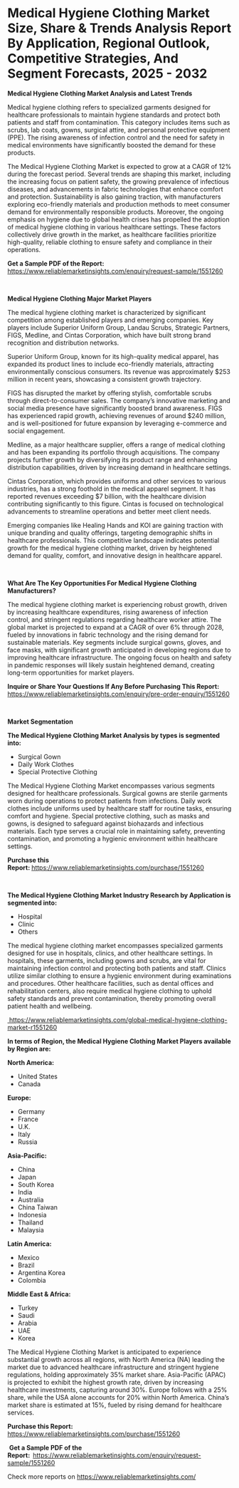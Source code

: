 <p><h1>Medical Hygiene Clothing Market Size, Share & Trends Analysis Report By Application, Regional Outlook, Competitive Strategies, And Segment Forecasts, 2025 - 2032</h1></p><p><strong>Medical Hygiene Clothing Market Analysis and Latest Trends</strong></p>
<p><p>Medical hygiene clothing refers to specialized garments designed for healthcare professionals to maintain hygiene standards and protect both patients and staff from contamination. This category includes items such as scrubs, lab coats, gowns, surgical attire, and personal protective equipment (PPE). The rising awareness of infection control and the need for safety in medical environments have significantly boosted the demand for these products.</p><p>The Medical Hygiene Clothing Market is expected to grow at a CAGR of 12% during the forecast period. Several trends are shaping this market, including the increasing focus on patient safety, the growing prevalence of infectious diseases, and advancements in fabric technologies that enhance comfort and protection. Sustainability is also gaining traction, with manufacturers exploring eco-friendly materials and production methods to meet consumer demand for environmentally responsible products. Moreover, the ongoing emphasis on hygiene due to global health crises has propelled the adoption of medical hygiene clothing in various healthcare settings. These factors collectively drive growth in the market, as healthcare facilities prioritize high-quality, reliable clothing to ensure safety and compliance in their operations.</p></p>
<p><strong>Get a Sample PDF of the Report:&nbsp;</strong> <a href="https://www.reliablemarketinsights.com/enquiry/request-sample/1551260?utm_campaign=3010&utm_medium=2&utm_source=Github&utm_content=ia&utm_term=04032025&utm_id=medical-hygiene-clothing">https://www.reliablemarketinsights.com/enquiry/request-sample/1551260</a></p>
<p>&nbsp;</p>
<p><strong>Medical Hygiene Clothing Major Market Players</strong></p>
<p><p>The medical hygiene clothing market is characterized by significant competition among established players and emerging companies. Key players include Superior Uniform Group, Landau Scrubs, Strategic Partners, FIGS, Medline, and Cintas Corporation, which have built strong brand recognition and distribution networks.</p><p>Superior Uniform Group, known for its high-quality medical apparel, has expanded its product lines to include eco-friendly materials, attracting environmentally conscious consumers. Its revenue was approximately $253 million in recent years, showcasing a consistent growth trajectory.</p><p>FIGS has disrupted the market by offering stylish, comfortable scrubs through direct-to-consumer sales. The company’s innovative marketing and social media presence have significantly boosted brand awareness. FIGS has experienced rapid growth, achieving revenues of around $240 million, and is well-positioned for future expansion by leveraging e-commerce and social engagement.</p><p>Medline, as a major healthcare supplier, offers a range of medical clothing and has been expanding its portfolio through acquisitions. The company projects further growth by diversifying its product range and enhancing distribution capabilities, driven by increasing demand in healthcare settings.</p><p>Cintas Corporation, which provides uniforms and other services to various industries, has a strong foothold in the medical apparel segment. It has reported revenues exceeding $7 billion, with the healthcare division contributing significantly to this figure. Cintas is focused on technological advancements to streamline operations and better meet client needs.</p><p>Emerging companies like Healing Hands and KOI are gaining traction with unique branding and quality offerings, targeting demographic shifts in healthcare professionals. This competitive landscape indicates potential growth for the medical hygiene clothing market, driven by heightened demand for quality, comfort, and innovative design in healthcare apparel.</p></p>
<p>&nbsp;</p>
<p><strong>What Are The Key Opportunities For Medical Hygiene Clothing Manufacturers?</strong></p>
<p><p>The medical hygiene clothing market is experiencing robust growth, driven by increasing healthcare expenditures, rising awareness of infection control, and stringent regulations regarding healthcare worker attire. The global market is projected to expand at a CAGR of over 6% through 2028, fueled by innovations in fabric technology and the rising demand for sustainable materials. Key segments include surgical gowns, gloves, and face masks, with significant growth anticipated in developing regions due to improving healthcare infrastructure. The ongoing focus on health and safety in pandemic responses will likely sustain heightened demand, creating long-term opportunities for market players.</p></p>
<p><strong>Inquire or Share Your Questions If Any Before Purchasing This Report:</strong> <a href="https://www.reliablemarketinsights.com/enquiry/pre-order-enquiry/1551260?utm_campaign=3010&utm_medium=2&utm_source=Github&utm_content=ia&utm_term=04032025&utm_id=medical-hygiene-clothing">https://www.reliablemarketinsights.com/enquiry/pre-order-enquiry/1551260</a></p>
<p>&nbsp;</p>
<p><strong>Market Segmentation</strong></p>
<p><strong>The Medical Hygiene Clothing Market Analysis by types is segmented into:</strong></p>
<p><ul><li>Surgical Gown</li><li>Daily Work Clothes</li><li>Special Protective Clothing</li></ul></p>
<p><p>The Medical Hygiene Clothing Market encompasses various segments designed for healthcare professionals. Surgical gowns are sterile garments worn during operations to protect patients from infections. Daily work clothes include uniforms used by healthcare staff for routine tasks, ensuring comfort and hygiene. Special protective clothing, such as masks and gowns, is designed to safeguard against biohazards and infectious materials. Each type serves a crucial role in maintaining safety, preventing contamination, and promoting a hygienic environment within healthcare settings.</p></p>
<p><strong>Purchase this Report:&nbsp;</strong><a href="https://www.reliablemarketinsights.com/purchase/1551260?utm_campaign=3010&utm_medium=2&utm_source=Github&utm_content=ia&utm_term=04032025&utm_id=medical-hygiene-clothing">https://www.reliablemarketinsights.com/purchase/1551260</a></p>
<p>&nbsp;</p>
<p><strong>The Medical Hygiene Clothing Market Industry Research by Application is segmented into:</strong></p>
<p><ul><li>Hospital</li><li>Clinic</li><li>Others</li></ul></p>
<p><p>The medical hygiene clothing market encompasses specialized garments designed for use in hospitals, clinics, and other healthcare settings. In hospitals, these garments, including gowns and scrubs, are vital for maintaining infection control and protecting both patients and staff. Clinics utilize similar clothing to ensure a hygienic environment during examinations and procedures. Other healthcare facilities, such as dental offices and rehabilitation centers, also require medical hygiene clothing to uphold safety standards and prevent contamination, thereby promoting overall patient health and wellbeing.</p></p>
<p><a href="https://www.reliablemarketinsights.com/global-medical-hygiene-clothing-market-r1551260?utm_campaign=3010&utm_medium=2&utm_source=Github&utm_content=ia&utm_term=04032025&utm_id=medical-hygiene-clothing">&nbsp;https://www.reliablemarketinsights.com/global-medical-hygiene-clothing-market-r1551260</a></p>
<p><strong>In terms of Region, the Medical Hygiene Clothing Market Players available by Region are:</strong></p>
<p>
    <p> <strong> North America: </strong>
        <ul>
            <li>United States</li>
            <li>Canada</li>
        </ul>
        </p> 
    <p> <strong> Europe: </strong>
        <ul>
            <li>Germany</li>
            <li>France</li>
            <li>U.K.</li>
            <li>Italy</li>
            <li>Russia</li>
        </ul>
        </p> 
    <p> <strong> Asia-Pacific: </strong>
        <ul>
            <li>China</li>
            <li>Japan</li>
            <li>South Korea</li>
            <li>India</li>
            <li>Australia</li>
            <li>China Taiwan</li>
            <li>Indonesia</li>
            <li>Thailand</li>
            <li>Malaysia</li>
        </ul>
        </p> 
    <p> <strong> Latin America: </strong>
        <ul>
            <li>Mexico</li>
            <li>Brazil</li>
            <li>Argentina Korea</li>
            <li>Colombia</li>
        </ul>
        </p> 
    <p> <strong> Middle East & Africa: </strong>
        <ul>
            <li>Turkey</li>
            <li>Saudi</li>
            <li>Arabia</li>
            <li>UAE</li>
            <li>Korea</li>
        </ul>
    </p>
    </p>
<p><p>The Medical Hygiene Clothing Market is anticipated to experience substantial growth across all regions, with North America (NA) leading the market due to advanced healthcare infrastructure and stringent hygiene regulations, holding approximately 35% market share. Asia-Pacific (APAC) is projected to exhibit the highest growth rate, driven by increasing healthcare investments, capturing around 30%. Europe follows with a 25% share, while the USA alone accounts for 20% within North America. China’s market share is estimated at 15%, fueled by rising demand for healthcare services.</p></p>
<p><strong>Purchase this Report: </strong><a href="https://www.reliablemarketinsights.com/purchase/1551260?utm_campaign=3010&utm_medium=2&utm_source=Github&utm_content=ia&utm_term=04032025&utm_id=medical-hygiene-clothing">https://www.reliablemarketinsights.com/purchase/1551260</a></p>
<p>&nbsp;<strong>Get a Sample PDF of the Report:&nbsp;&nbsp;</strong><a href="https://www.reliablemarketinsights.com/enquiry/request-sample/1551260?utm_campaign=3010&utm_medium=2&utm_source=Github&utm_content=ia&utm_term=04032025&utm_id=medical-hygiene-clothing">https://www.reliablemarketinsights.com/enquiry/request-sample/1551260</a></p>
<p><strong></strong></p>
<p>Check more reports on <a href="https://www.reliablemarketinsights.com/?utm_campaign=3010&utm_medium=2&utm_source=Github&utm_content=ia&utm_term=04032025&utm_id=medical-hygiene-clothing">https://www.reliablemarketinsights.com/</a></p>